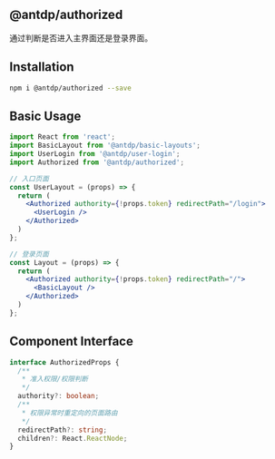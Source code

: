 @antdp/authorized
---

通过判断是否进入主界面还是登录界面。

## Installation

```bash
npm i @antdp/authorized --save
```

## Basic Usage

```jsx
import React from 'react';
import BasicLayout from '@antdp/basic-layouts';
import UserLogin from '@antdp/user-login';
import Authorized from '@antdp/authorized';

// 入口页面
const UserLayout = (props) => {
  return (
    <Authorized authority={!props.token} redirectPath="/login">
      <UserLogin />
    </Authorized>
  )
};

// 登录页面
const Layout = (props) => {
  return (
    <Authorized authority={!props.token} redirectPath="/">
      <BasicLayout />
    </Authorized>
  )
};
```

## Component Interface

```typescript
interface AuthorizedProps {
  /**
   * 准入权限/权限判断
   */
  authority?: boolean;
  /**
   * 权限异常时重定向的页面路由
   */
  redirectPath?: string;
  children?: React.ReactNode;
}
```